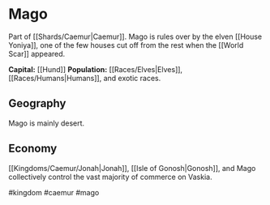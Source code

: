 # Mago

Part of [[Shards/Caemur|Caemur]]. Mago is rules over by the elven [[House Yoniya]], one of the few houses cut off from the rest when the [[World Scar]] appeared.

**Capital:** [[Hund]]
**Population:** [[Races/Elves|Elves]], [[Races/Humans|Humans]], and exotic races.

## Geography
Mago is mainly desert.

## Economy
[[Kingdoms/Caemur/Jonah|Jonah]], [[Isle of Gonosh|Gonosh]], and Mago collectively control the vast majority of commerce on Vaskia.

#kingdom #caemur #mago